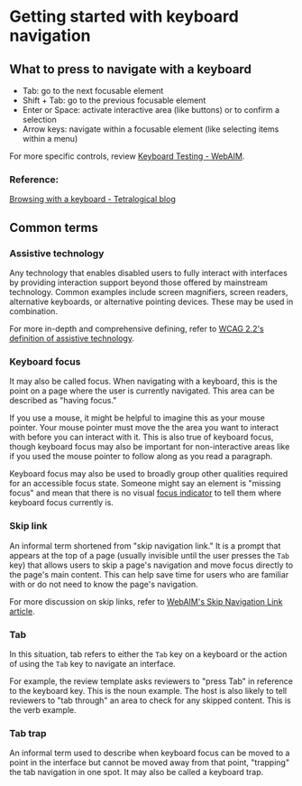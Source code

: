 # Getting started with keyboard navigation

## What to press to navigate with a keyboard

- Tab: go to the next focusable element
- Shift + Tab: go to the previous focusable element
- Enter or Space: activate interactive area (like buttons) or to confirm a selection
- Arrow keys: navigate within a focusable element (like selecting items within a menu)

For more specific controls, review [Keyboard Testing - WebAIM](https://webaim.org/techniques/keyboard/#testing).

### Reference:
[Browsing with a keyboard - Tetralogical blog](https://tetralogical.com/blog/2021/10/26/browsing-with-a-keyboard/)

## Common terms

### Assistive technology

Any technology that enables disabled users to fully interact with interfaces by providing interaction support beyond those offered by mainstream technology. Common examples include screen magnifiers, screen readers, alternative keyboards, or alternative pointing devices. These may be used in combination.

For more in-depth and comprehensive defining, refer to [WCAG 2.2's definition of assistive technology](https://www.w3.org/TR/WCAG22/#dfn-assistive-technologies).

### Keyboard focus

It may also be called focus. When navigating with a keyboard, this is the point on a page where the user is currently navigated. This area can be described as "having focus."

If you use a mouse, it might be helpful to imagine this as your mouse pointer. Your mouse pointer must move the the area you want to interact with before you can interact with it. This is also true of keyboard focus, though keyboard focus may also be important for non-interactive areas like if you used the mouse pointer to follow along as you read a paragraph.

Keyboard focus may also be used to broadly group other qualities required for an accessible focus state. Someone might say an element is "missing focus" and mean that there is no visual [focus indicator](https://www.w3.org/TR/WCAG22/#dfn-focus-indicator) to tell them where keyboard focus currently is. 

### Skip link

An informal term shortened from "skip navigation link." It is a prompt that appears at the top of a page (usually invisible until the user presses the `Tab` key) that allows users to skip a page's navigation and move focus directly to the page's main content. This can help save time for users who are familiar with or do not need to know the page's navigation.

For more discussion on skip links, refer to [WebAIM's Skip Navigation Link article](https://webaim.org/techniques/skipnav/).

### Tab

In this situation, tab refers to either the `Tab` key on a keyboard or the action of using the `Tab` key to navigate an interface. 

For example, the review template asks reviewers to "press Tab" in reference to the keyboard key. This is the noun example. The host is also likely to tell reviewers to "tab through" an area to check for any skipped content. This is the verb example.

### Tab trap

An informal term used to describe when keyboard focus can be moved to a point in the interface but cannot be moved away from that point, "trapping" the tab navigation in one spot. It may also be called a keyboard trap.
